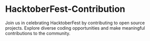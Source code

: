 # HacktoberFest-Contribution
Join us in celebrating HacktoberFest by contributing to open source projects. Explore diverse coding opportunities and make meaningful contributions to the community.
